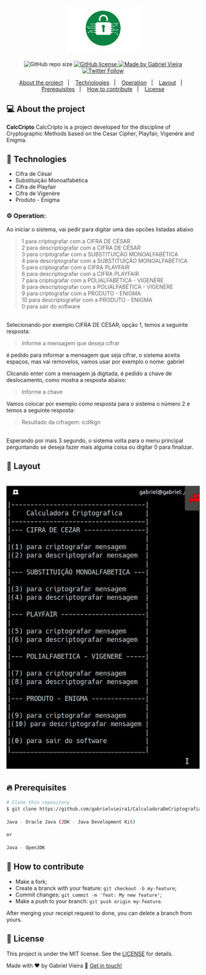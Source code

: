 <h1 align="center">
  <img alt="CalcCripto" title="#logoCripto" src=".github/cripto.png" width="190px" />
</h1>

<p align="center">
  
  <img alt="GitHub repo size" src="https://img.shields.io/github/repo-size/gabrielvieira1/CalculadoraDeCriptografia">
  
  <a href="https://github.com/gabrielvieira1/CalculadoraDeCriptografia/blob/master/LICENSE" target="_blank">
    <img alt="GitHub license" src="https://img.shields.io/github/license/gabrielvieira1/CalculadoraDeCriptografia?color=blue">
  </a>
  
  <a href="https://www.linkedin.com/in/bielvieira/" target="_blank">
    <img alt="Made by Gabriel Vieira" src="https://img.shields.io/badge/made%20by-Gabriel%20Vieira-blue">
  </a>
  
  <a href="https://twitter.com/bielvieir4" target="_blank">
   <img alt="Twitter Follow" src="https://img.shields.io/twitter/follow/bielvieir4?label=Seguir&style=social">
  </a>
</p>

<p align="center">
  <a href="#-about-the-project">About the project</a>&nbsp;&nbsp;&nbsp;|&nbsp;&nbsp;&nbsp;
  <a href="#-technologies">Technologies</a>&nbsp;&nbsp;&nbsp;|&nbsp;&nbsp;&nbsp;
  <a href="#-operation">Operation</a>&nbsp;&nbsp;&nbsp;|&nbsp;&nbsp;&nbsp;
  <a href="#-layout">Layout</a>&nbsp;&nbsp;&nbsp;|&nbsp;&nbsp;&nbsp;
  <a href="#-prerequisites">Prerequisites</a>&nbsp;&nbsp;&nbsp;|&nbsp;&nbsp;&nbsp;
  <a href="#-how-to-contribute">How to contribute</a>&nbsp;&nbsp;&nbsp;|&nbsp;&nbsp;&nbsp;
  <a href="#memo-license">License</a>
</p>



## 💻 About the project

<strong>CalcCripto</strong> CalcCripto is a project developed for the discipline of Cryptographic Methods based on the Cesar Cipher, Playfair, Vigenére and Enigma.

## 🚀 Technologies

- Cifra de César
- Substituição Monoalfabética 
- Cifra de Playfair
- Cifra de Vigenère
- Produto - Enigma

### ⚙️ Operation:

Ao iniciar o sistema, vai pedir para digitar uma das opcões listadas abaixo 
<blockquote>
1 para criptografar com a CIFRA DE CÉSAR<br>                             
2 para descriptografar com a CIFRA DE CÉSAR<br>                             
3 para criptografar com a SUBSTITUIÇÃO MONOALFABÉTICA <br>
4 para descriptografar com a SUBSTITUIÇÃO MONOALFABÉTICA <br>
5 para criptografar com a CIFRA PLAYFAIR<br>  
6 para descriptografar com a CIFRA PLAYFAIR<br>  
7 para criptografar com a POLIALFABÉTICA - VIGENÈRE  <br> 
8 para descriptografar com a POLIALFABÉTICA - VIGENÈRE  <br> 
9 para criptografar com a PRODUTO - ENIGMA<br>   
10 para descriptografar com a PRODUTO - ENIGMA<br>   
0 para sair do software  <br>
</blockquote>          
<br>
Selecionando por exemplo CIFRA DE CÉSAR, opção 1, temos a seguinte resposta:
<br>

<blockquote>Informe a mensagem que deseja cifrar </blockquote>

é pedido para informar a mensagem que seja cifrar, o sistema aceita espaços, mas vai removelos, vamos usar por exemplo o nome: gabriel

Clicando enter com a mensagem já digitada, é pedido a chave de deslocamento, como mostra a resposta abaixo: 

<blockquote> Informe a chave </blockquote>

Vamos colocar por exemplo como resposta para o sistema o número 2 e temos a seguinte resposta: 
<blockquote> Resultado da cifragem: icdtkgn </blockquote>
<br>
Esperando por mais 3 segundo, o sistema volta para o menu principal perguntando se deseja fazer mais alguma coisa ou digitar 0 para finalizar.

## 🔖 Layout

<h1 align="center">
    <img alt="Calculadora" title="#calc-cripto" src=".github/CalcCripto.GIF" />
</h1>

## 🔥 Prerequisites

```bash
# Clone this repository
$ git clone https://github.com/gabrielvieira1/CalculadoraDeCriptografia.git

Java - Oracle Java (JDK - Java Development Kit)

or

Java - OpenJDK
```

## 🤔 How to contribute

- Make a fork;
- Create a branck with your feature: `git checkout -b my-feature`;
- Commit changes: `git commit -m 'feat: My new feature'`;
- Make a push to your branch: `git push origin my-feature`.

After merging your receipt request to done, you can delete a branch from yours.

## :memo: License

This project is under the MIT license. See the [LICENSE](LICENSE) for details.


Made with ♥ by Gabriel Vieira :wave: [Get in touch!](https://www.linkedin.com/in/bielvieira/)